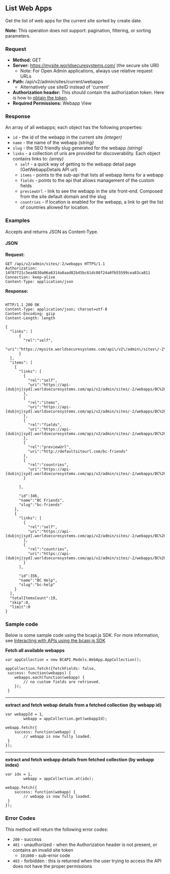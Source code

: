 ## List Web Apps

Get the list of web apps for the current site sorted by create date.

**Note:** This operation does not support: pagination, filtering, or sorting parameters.  

### Request

* **Method:** GET
* **Server:** https://mysite.worldsecuresystems.com/ (the secure site URI)
  * Note: For Open Admin applications, always use relative request URLs
* **Path:** /api/v2/admin/sites/current/webapps 
  * Alternatively use siteID instead of 'current'
* **Authorization header:** This should contain the authorization token. Here is how to [obtain the token](http://developers.businesscatalyst.com/developer-documentation/oauth-in-bc.html).
* **Required Permissions:** Webapp View

### Response

An array of all webapps; each object has the following properties:



* `id` - the id of the webapp in the current site *(integer)*
* `name` - the name of the webapp *(string)*
* `slug` -  the SEO friendly slug generated for the webapp *(string)*
* `links` - a collection of uris are provided for discoverability. Each object contains links to: *(array)*
	* `self` - a quick way of getting to the webapp detail page (GetWebappDetails API url)
	* `items` - points to the sub-api that lists all webapp items for a webapp
	* `fields` - points to the api that allows management of the custom fields
	* `previewUrl` - link to see the webapp in the site front-end. Composed from the site default domain and the slug
	* `countries` - if location is enabled for the webapp, a link to get the list of countries allowed for location.


### Examples

Accepts and returns JSON as Content-Type.

#### JSON

**Request:**
~~~
GET /api/v2/admin/sites/-2/webapps HTTPS/1.1
Authorization: 14f87f21c5ea4830a06a6314a8aad82b45bc61dc08f24a0fb55599cea83ca811
Connection: keep-alive
Content-Type: application/json
~~~

**Response:**
~~~

HTTP/1.1 200 OK
Content-Type: application/json; charset=utf-8
Content-Encoding: gzip
Content-Length: length
 
{
  "links": [
      {
        "rel":"self",
        "uri":"https://mysite.worldsecuresystems.com/api\/v2\/admin\/sites\/-2\/webapps"
      }
  ],
  "items": [
    {
      "links": [
        {
          "rel":"self",
          "uri":"https://api-[dub|nj|syd].worldsecuresystems.com/api/v2/admin/sites/-2/webapps/BC%20Friends"
        },
        {
          "rel":"items",
          "uri":"https://api-[dub|nj|syd].worldsecuresystems.com/api/v2/admin/sites/-2/webapps/BC%20Friends/items"
        },
        {
          "rel":"fields",
          "uri":"https://api-[dub|nj|syd].worldsecuresystems.com/api/v2/admin/sites/-2/webapps/BC%20Friends/fields"
        },
        {
          "rel":"previewUrl",
          "uri":"http://defaultsiteurl.com/bc-friends"
        },
        {
          "rel":"countries",
          "uri":"https://api-[dub|nj|syd].worldsecuresystems.com/api/v2/admin/sites/-2/webapps/BC%20Friends/countries"
        }
 
      ],
 
      "id":346,
      "name":"BC Friends",
      "slug":"bc-friends"
    },
    {
      "links": [
        {
          "rel":"self",
          "uri":"https://api-[dub|nj|syd].worldsecuresystems.com/api/v2/admin/sites/-2/webapps/BC%20Help"
        },
        {
          "rel":"countries",
          "uri":"https://api-[dub|nj|syd].worldsecuresystems.com/api/v2/admin/sites/-2/webapps/BC%20Friends/countries"
        }
      ],
 
      "id":356,
      "name":"BC Help",
      "slug":"bc-help"
    }
  ],
  "totalItemsCount":19,
  "skip":0,
  "limit":0
}
~~~

### Sample code

Below is some sample code using the bcapi.js SDK. For more information, see [Interacting with APIs using the bcapi.js SDK](http://docs.businesscatalyst.com/content/developer-guides/apis/javascript-sdk.html)


**Fetch all available webapps**

~~~  
var appCollection = new BCAPI.Models.WebApp.AppCollection();

appCollection.fetch({fetchFields: false,
 success: function(webapps) {
 	webapps.each(function(webapp) {
 		// no custom fields are retrieved.
 	});
 }

~~~

***

**extract and fetch webap details from a fetched collection (by webapp id)**

~~~  
var webappId = 1,
		webapp = appCollection.get(webappId);

webapp.fetch({
	success: function(webapp) {
		// webapp is now fully loaded.
 }
});
~~~

***

**extract and fetch webapp details from fetched collection (by webapp index)**

~~~  
var idx = 1,
	    webapp = appCollection.at(idx);

webapp.fetch({
	success: function(webapp) {
		// webapp is now fully loaded.
 }
});
~~~


### Error Codes

This method will return the following error codes:

* `200` - success
* `401` - unauthorized - when the Authorization header is not present, or contains an invalid site token
	* `101000` - sub-error code
* `403` - forbidden : this is returned when the user trying to access the API does not have the proper permissions
